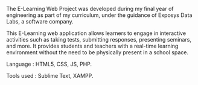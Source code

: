 The E-Learning Web Project was developed during my final year of engineering as part of my curriculum, under the guidance of Exposys Data Labs, a software company.

This E-Learning web application allows learners to engage in interactive activities such as taking tests, submitting responses, presenting seminars, and more. It provides students and teachers with a real-time learning environment without the need to be physically present in a school space.

Language : HTML5, CSS, JS, PHP.

Tools used : Sublime Text, XAMPP.
